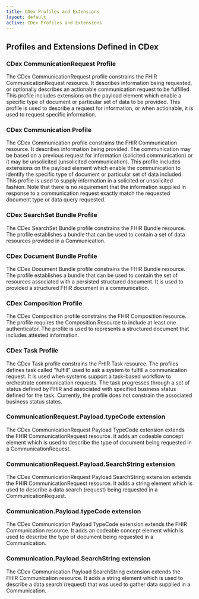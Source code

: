 ```yaml
---
title: CDex Profiles and Extensions
layout: default
active: CDex Profiles and Extensions
---
```


## Profiles and Extensions Defined in CDex

### CDex CommunicationRequest Profile
The CDex CommunicationRequest profile constrains the FHIR CommunicationRequest resource. It describes information being requested, or optionally describes an actionable communication request to be fulfilled. This profile includes extensions on the payload element which enable a specific type of document or particular set of data to be provided. This profile is used to describe a request for information, or when actionable, it is used to request specific information.

### CDex Communication Profile
The CDex Communication profile constrains the FHIR Communication resource. It describes information being provided. The communication may be based on a previous request for information (solicited communication) or it may be unsolicited (unsolicited communication). This profile includes extensions on the payload element which enable the communication to identify the specific type of document or particular set of data included. This profile is used to supply information in a solicited or unsolicited fashion. Note that there is no requirement that the information supplied in response to a communication request exactly match the requested document type or data query requested.

### CDex SearchSet Bundle Profile
The CDex SearchSet Bundle profile constrains the FHIR Bundle resource. The profile establishes a bundle that can be used to contain a set of data resources provided in a Communication.

### CDex Document Bundle Profile
The CDex Document Bundle profile constrains the FHIR Bundle resource. The profile establishes a bundle that can be used to contain the set of resources associated with a persisted structured document. It is used to provided a structured FHIR document in a communication.

### CDex Composition Profile
The CDex Composition profile constrains the FHIR Composition resource. The profile requires the Composition Resource to include at least one authenticator. The profile is used to represents a structured document that includes attested information.

### CDex Task Profile
The CDex Task profile constrains the FHIR Task resource. The profiles defines task called "fulfill" used to ask a system to fulfill a communication request. It is used when systems support a task-based workflow to orchestrate communication requests.  The task progresses through a set of status defined by FHIR and associated with specified business status defined for the task.  Currently, the profile does not constrain the associated business status states.

### CommunicationRequest.Payload.typeCode extension
The CDex CommunicationRequest Payload TypeCode extension extends the FHIR CommunicationRequest resource. It adds an codeable concept element which is used to describe the type of document being requested in a CommunicationRequest. 

### CommunicationRequest.Payload.SearchString extension
The CDex CommunicationRequest Payload SearchString extension extends the FHIR CommunicationRequest resource. It adds a string element which is used to describe a data search (request) being requested in a CommunicationRequest. 

### Communication.Payload.typeCode extension
The CDex Communication Payload TypeCode extension extends the FHIR Communication resource. It adds an codeable concept element which is used to describe the type of document being requested in a Communication. 

### Communication.Payload.SearchString extension
The CDex Communication Payload SearchString extension extends the FHIR Communication resource. It adds a string element which is used to describe a data search (request) that was used to gather data supplied in a Communication. 
